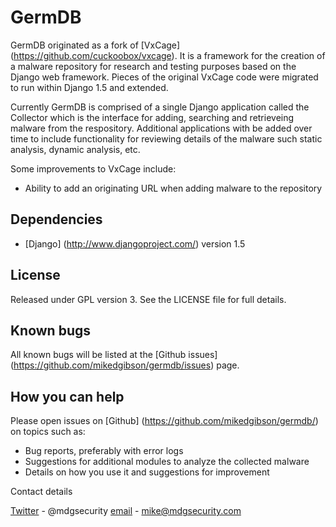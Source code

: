 GermDB
=========

GermDB originated as a fork of [VxCage] (https://github.com/cuckoobox/vxcage). It is a framework for the creation of a malware repository for research and testing purposes based on the Django web framework. Pieces of the original VxCage code were migrated to run within Django 1.5 and extended.

Currently GermDB is comprised of a single Django application called the Collector which is the interface for adding, searching and retrieveing malware from the respository. Additional applications with be added over time to include functionality for reviewing details of the malware such static analysis, dynamic analysis, etc.

Some improvements to VxCage include:

* Ability to add an originating URL when adding malware to the repository

Dependencies
------------
* [Django] (http://www.djangoproject.com/) version 1.5

License
-------
Released under GPL version 3. See the LICENSE file for full details.

Known bugs
----------

All known bugs will be listed at the [Github issues] (https://github.com/mikedgibson/germdb/issues) page.

How you can help
----------------

Please open issues on [Github] (https://github.com/mikedgibson/germdb/) on topics such as:

* Bug reports, preferably with error logs
* Suggestions for additional modules to analyze the collected malware
* Details on how you use it and suggestions for improvement

Contact details

[Twitter](https://twitter.com/mdgsecurity) - @mdgsecurity
[email](mailto:mike@mdgsecurity.com) - mike@mdgsecurity.com
